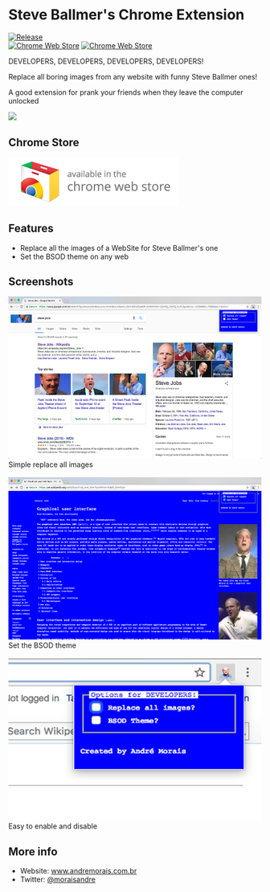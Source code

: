 # Steve Ballmer's Chrome Extension

[![Release](https://img.shields.io/github/release/moraisandre/nSteveBallmer.svg)](https://github.com/moraisandre/nSteveBallmer/releases)  
[![Chrome Web Store](https://img.shields.io/chrome-web-store/v/gehfhnephngekdnodedkeoegelcdkjna.svg)](https://chrome.google.com/webstore/detail/nsteveballmer/gehfhnephngekdnodedkeoegelcdkjna)
[![Chrome Web Store](https://img.shields.io/chrome-web-store/stars/gehfhnephngekdnodedkeoegelcdkjna.svg)](https://chrome.google.com/webstore/detail/nsteveballmer/gehfhnephngekdnodedkeoegelcdkjna)


DEVELOPERS, DEVELOPERS, DEVELOPERS, DEVELOPERS!
 
Replace all boring images from any website with funny Steve Ballmer ones!

A good extension for prank your friends when they leave the computer unlocked

<img src="icons/icon128.png">

## Chrome Store

<a href="https://chrome.google.com/webstore/detail/nsteveballmer/gehfhnephngekdnodedkeoegelcdkjna">
<img src="images/badge/ChromeWebStore.png">
</a>


## Features
- Replace all the images of a WebSite for Steve Ballmer's one
- Set the BSOD theme on any web

## Screenshots
<picture>
<img src="images/screenshots/screenshot-1.png" height="323px">
</br>
<label>Simple replace all images</label>
</picture>
</br></br>

<picture>
<img src="images/screenshots/screenshot-2.png" height="323px">
</br>
<label>Set the BSOD theme</label>
</picture>
</br></br>

<picture>
<img src="images/screenshots/screenshot-3.png" height="323px">
</br>
<label>Easy to enable and disable</label>
</picture>

## More info
- Website: www.andremorais.com.br
- Twitter: <a href="https://twitter.com/moraisandre">@moraisandre</a>